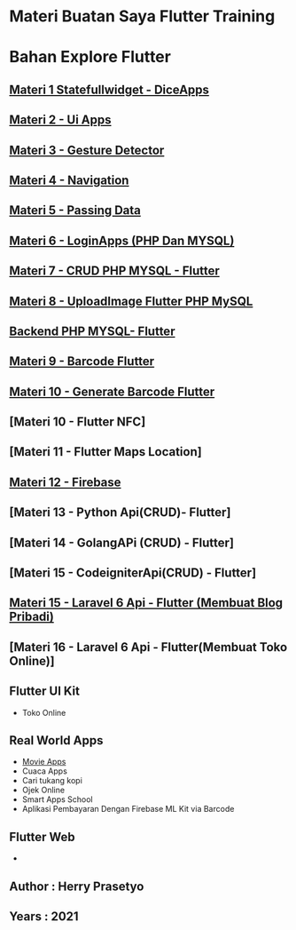 # Materi Buatan Saya Flutter Training
# Bahan Explore Flutter

## [Materi 1 Statefullwidget - DiceApps](https://github.com/herry88/flutterwebhozz_3/tree/master/diceapps) 

## [Materi 2 - Ui Apps](https://github.com/herry88/flutterwebhozz_3/tree/master/uiexplore)

## [Materi 3 - Gesture Detector](https://github.com/herry88/flutterwebhozz_3/tree/master/gesturedetector)

## [Materi 4 - Navigation](https://github.com/herry88/flutterwebhozz_3/tree/master/navigation)

## [Materi 5 - Passing Data](https://github.com/herry88/flutterwebhozz_3/tree/master/passingdata)

## [Materi 6 - LoginApps (PHP Dan MYSQL)](https://github.com/herry88/flutterwebhozz_3/tree/master/loginapps)

## [Materi 7 - CRUD PHP MYSQL - Flutter](https://github.com/herry88/flutterwebhozz_3/tree/master/loginapps/lib)

## [Materi 8 - UploadImage Flutter PHP MySQL](https://github.com/herry88/flutterwebhozz_3/tree/master/upload_images)

## [Backend PHP MYSQL- Flutter](https://github.com/herry88/flutterwebhozz_3/tree/master/flutterbackend)

## [Materi 9 - Barcode Flutter](https://github.com/herry88/myflutterexcersice/tree/master/qrcodeflutter)
## [Materi 10 - Generate Barcode Flutter](https://github.com/herry88/myflutterexcersice/tree/master/generateflutterbarcode)
## [Materi 10 - Flutter NFC]
## [Materi 11 - Flutter Maps Location]
## [Materi 12 - Firebase](https://github.com/herry88/myflutterexcersice/tree/master/blogappsfirebase)
 
## [Materi 13 - Python Api(CRUD)- Flutter]
## [Materi 14 - GolangAPi (CRUD) - Flutter]
## [Materi 15 - CodeigniterApi(CRUD) -  Flutter]

## [Materi 15 - Laravel 6 Api -  Flutter (Membuat Blog Pribadi)](https://www.youtube.com/playlist?list=PL_zC61IAii7AX9ppcAkbqHp6rXXLWorlx)
## [Materi 16 - Laravel 6 Api - Flutter(Membuat Toko Online)]

## Flutter UI Kit
- Toko Online 

## Real World Apps
- [Movie Apps](https://github.com/herry88/myflutterexcersice/tree/master/movieapps)
- Cuaca Apps
- Cari tukang kopi 
- Ojek Online 
- Smart Apps School
- Aplikasi Pembayaran Dengan Firebase ML Kit via Barcode

## Flutter Web 
- 

## Author : Herry Prasetyo 
## Years : 2021 
